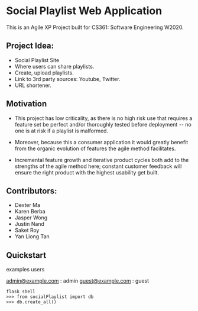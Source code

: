 # Social Playlist Web Application

This is an Agile XP Project built for CS361: Software Engineering W2020. 

## Project Idea:

  * Social Playlist Site
  * Where users can share playlists.
  * Create, upload playlists.
  * Link to 3rd party sources: Youtube, Twitter.
  * URL shortener.

## Motivation

  * This project has low criticality, as there is no high risk use that requires a feature set be perfect and/or thoroughly tested before deployment -- no one is at risk if a playlist is malformed. 
  
  * Moreover, because this a consumer application it would greatly benefit from the organic evolution of features the agile method facilitates. 
  
  * Incremental feature growth and iterative product cycles both add to the strengths of the agile method here; constant customer feedback will ensure the right product with the highest usability get built.

## Contributors:

  * Dexter Ma
  * Karen Berba
  * Jasper Wong
  * Justin Nand
  * Saket Roy
  * Yan Liong Tan
  

## Quickstart

examples users

admin@example.com : admin
guest@example.com : guest


```
flask shell
>>> from socialPlaylist import db
>>> db.create_all()
